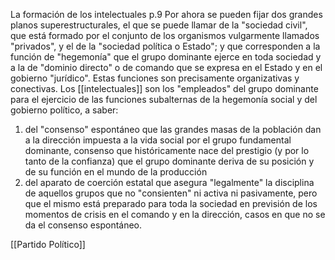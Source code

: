 La formación de los intelectuales p.9
Por ahora se pueden fijar dos grandes planos superestructurales, el que se puede llamar de la "sociedad civil", que está formado por el conjunto de los organismos vulgarmente llamados "privados", y el de la "sociedad política o Estado"; y que corresponden a la función de "hegemonía" que el grupo dominante ejerce en toda sociedad y a la de "dominio directo" o de comando que se expresa en el Estado y en el gobierno "jurídico". Estas funciones son precisamente organizativas y conectivas. Los [[intelectuales]] son los "empleados" del grupo dominante para el ejercicio de las funciones subalternas de la hegemonía social y del gobierno político, a saber: 
1) del "consenso" espontáneo que las grandes masas de la población dan a la dirección impuesta a la vida social por el grupo fundamental dominante, consenso que históricamente nace del prestigio (y por lo tanto de la confianza) que el grupo dominante deriva de su posición y de su función en el mundo de la producción
2) del aparato de coerción estatal que asegura "legalmente" la disciplina de aquellos grupos que no "consienten" ni activa ni pasivamente, pero que el mismo está preparado para toda la sociedad en previsión de los momentos de crisis en el comando y en la dirección, casos en que no se da el consenso espontáneo.

[[Partido Político]]